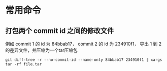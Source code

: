 # 常用命令
## 打包两个 commit id 之间的修改文件
例如 commit 1 的 id 为 84bbab17，
commit 2 的 id 为 234910f1，
导出 1 到 2 的差异文件，并压缩为一个tar压缩包
```
git diff-tree -r --no-commit-id --name-only 84bbab17 234910f1 | xargs tar -rf file.tar
```

